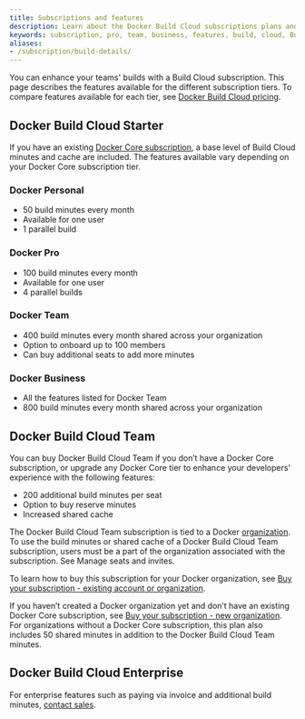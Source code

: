 ```yaml
---
title: Subscriptions and features
description: Learn about the Docker Build Cloud subscriptions plans and features
keywords: subscription, pro, team, business, features, build, cloud, Build Cloud, remote builder
aliases:
- /subscription/build-details/
---
```


You can enhance your teams' builds with a Build Cloud subscription. This page describes the features available for the different subscription tiers. To compare features available for each tier, see [Docker Build Cloud pricing](https://www.docker.com/products/build-cloud/#pricing).

## Docker Build Cloud Starter

If you have an existing [Docker Core subscription](/subscription/core-subscription/details/), a base level of Build Cloud minutes and cache are included. The features available vary depending on your Docker Core subscription tier.

### Docker Personal

- 50 build minutes every month
- Available for one user
- 1 parallel build

### Docker Pro

- 100 build minutes every month
- Available for one user
- 4 parallel builds

### Docker Team

- 400 build minutes every month shared across your organization
- Option to onboard up to 100 members
- Can buy additional seats to add more minutes

### Docker Business

- All the features listed for Docker Team
- 800 build minutes every month shared across your organization

## Docker Build Cloud Team

You can buy Docker Build Cloud Team if you don’t have a Docker Core subscription, or upgrade any Docker Core tier to enhance your developers' experience with the following features:

- 200 additional build minutes per seat
- Option to buy reserve minutes
- Increased shared cache

The Docker Build Cloud Team subscription is tied to a Docker
[organization](/admin/organization/). To use the build minutes or
shared cache of a Docker Build Cloud Team subscription, users must be a part of
the organization associated with the subscription. See Manage seats and invites.

To learn how to buy this subscription for your Docker organization, see [Buy your subscription - existing account or organization](/billing/build-billing#existing-account-or-organization).

If you haven’t created a Docker organization yet and don’t have an existing Docker Core subscription, see [Buy your subscription - new organization](/billing/build-billing#new-organization). For organizations without a Docker Core subscription, this plan also includes 50 shared minutes in addition to the Docker Build Cloud Team minutes.

## Docker Build Cloud Enterprise

For enterprise features such as paying via invoice and additional build minutes, [contact sales](https://www.docker.com/products/build-cloud/#contact_sales).
